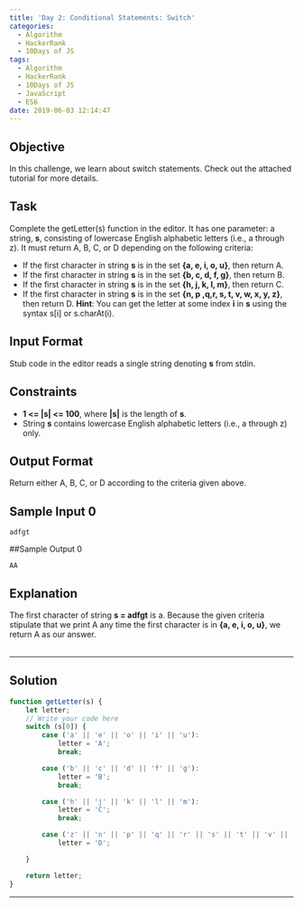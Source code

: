 ```yaml
---
title: 'Day 2: Conditional Statements: Switch'
categories:
  - Algorithm
  - HackerRank
  - 10Days of JS
tags:
  - Algorithm
  - HackerRank
  - 10Days of JS
  - JavaScript
  - ES6
date: 2019-06-03 12:14:47
---
```


## Objective

In this challenge, we learn about switch statements. Check out the attached tutorial for more details.

<!-- more -->

## Task

Complete the getLetter(s) function in the editor. It has one parameter: a string, **s**, consisting of lowercase English alphabetic letters (i.e., a through z). It must return A, B, C, or D depending on the following criteria:

- If the first character in string **s** is in the set **{a, e, i, o, u}**, then return A.
- If the first character in string **s** is in the set **{b, c, d, f, g}**, then return B.
- If the first character in string **s** is in the set **{h, j, k, l, m}**, then return C.
- If the first character in string **s** is in the set **{n, p ,q,r, s, t, v, w, x, y, z}**, then return D.
**Hint**: You can get the letter at some index **i** in **s** using the syntax s[i] or s.charAt(i).


## Input Format

Stub code in the editor reads a single string denoting **s** from stdin.


## Constraints
- **1 <= |s| <= 100**, where **|s|** is the length of **s**.
- String **s** contains lowercase English alphabetic letters (i.e., a through z) only.


## Output Format

Return either A, B, C, or D according to the criteria given above.


## Sample Input 0

```
adfgt
```


##Sample Output 0

```
AA
```


## Explanation

The first character of string **s = adfgt** is a. Because the given criteria stipulate that we print A any time the first character is in **{a, e, i, o, u}**, we return A as our answer.
<br/>
<br/>

---

## Solution

```javascript
function getLetter(s) {
    let letter;
    // Write your code here
    switch (s[0]) {
        case ('a' || 'e' || 'o' || 'i' || 'u'):
            letter = 'A';
            break;

        case ('b' || 'c' || 'd' || 'f' || 'g'):
            letter = 'B';
            break;

        case ('h' || 'j' || 'k' || 'l' || 'm'):
            letter = 'C';
            break;

        case ('z' || 'n' || 'p' || 'q' || 'r' || 's' || 't' || 'v' || 'w' || 'x' || 'y'):
            letter = 'D';

    }

    return letter;
}
```

---
